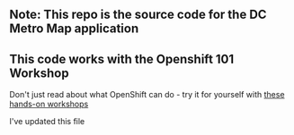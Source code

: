 ## Note: This repo is the source code for the DC Metro Map application

## This code works with the Openshift 101 Workshop
Don't just read about what OpenShift can do - try it for yourself with [these hands-on workshops][1]

[1]: http://redhatgov.io/workshops/openshift_101_dcmetromap/

I've updated this file
